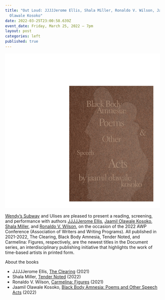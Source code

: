 ```yaml
---
title: "Out Loud: JJJJJerome Ellis, Shala Miller, Ronaldo V. Wilson, Jaamil
  Olawale Kosoko"
date: 2022-03-25T23:00:58.639Z
event_date: Friday, March 25, 2022 – 7pm
layout: post
categories: left
published: true
---
```

![Gif of books by JJJJJerome Ellis, Shala Miller, Ronaldo V. Wilson, Jaamil Olawale Kosoko](/assets/img/outloud-04-2.gif "Out Loud: JJJJJerome Ellis, Shala Miller, Ronaldo V. Wilson, Jaamil Olawale Kosoko")



[Wendy’s Subway](http://wendyssubway.com/) and Ulises are pleased to present a reading, screening, and performance with authors [JJJJJerome Ellis](https://jjjjjerome.com/), [Jaamil Olawale Kosoko](https://www.jaamil.com/), [Shala Miller](https://www.smille.co/), and [Ronaldo V. Wilson](https://www.ronaldovwilson.com/), on the occasion of the 2022 AWP Conference (Association of Writers and Writing Programs). All published in 2021-2022, The Clearing, Black Body Amnesia, Tender Noted, and Carmelina: Figures, respectively, are the newest titles in the Document series, an interdisciplinary publishing initiative that highlights the work of time-based artists in printed form. 

About the books

* JJJJJerome Ellis, [The Clearing](http://wendyssubway.com/publishing/titles/the-clearing) (2021)
* Shala Miller, [Tender Noted](https://www.wendyssubway.com/publishing/titles/tender-noted) (2022)
* Ronaldo V. Wilson, [Carmelina: Figures](https://www.wendyssubway.com/publishing/titles/carmelina-figures) (2021)
* Jaamil Olawale Kosoko, [Black Body Amnesia: Poems and Other Speech Acts](http://wendyssubway.com/publishing/titles/black-body-amnesia) (2022)